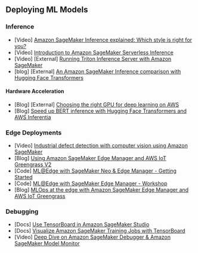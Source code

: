 ## Deploying ML Models

### Inference
- [Video] [Amazon SageMaker Inference explained: Which style is right for you?](https://www.youtube.com/watch?v=bRUNpuRGeZc)
- [Video] [Introduction to Amazon SageMaker Serverless Inference](https://www.youtube.com/watch?v=xIp2305saII)
- [Video] [External] [Running Triton Inference Server with Amazon SageMaker](https://www.coursera.org/lecture/machine-learning-aws-nvidia/running-triton-inference-server-with-amazon-sagemaker-HwIki)
- [blog] [External] [An Amazon SageMaker Inference comparison with Hugging Face Transformers](https://www.philschmid.de/sagemaker-inference-comparison)

#### Hardware Acceleration
- [Blog] [External] [Choosing the right GPU for deep learning on AWS](https://towardsdatascience.com/choosing-the-right-gpu-for-deep-learning-on-aws-d69c157d8c86)
- [Blog] [Speed up BERT inference with Hugging Face Transformers and AWS Inferentia](https://www.philschmid.de/huggingface-bert-aws-inferentia)

### Edge Deployments
- [Video] [Industrial defect detection with computer vision using Amazon SageMaker ](https://www.youtube.com/watch?v=v6OHL3LTjkA)
- [Blog] [Using Amazon SageMaker Edge Manager and AWS IoT Greengrass V2](https://aws.amazon.com/blogs/machine-learning/build-machine-learning-at-the-edge-applications-using-amazon-sagemaker-edge-manager-and-aws-iot-greengrass-v2/)
- [Code] [ML@Edge with SageMaker Neo & Edge Manager - Getting Started](https://github.com/aws-samples/ml-edge-getting-started)
- [Code] [ML@Edge with SageMaker Edge Manager - Workshop](https://github.com/aws-samples/amazon-sagemaker-edge-manager-workshop)
- [Blog] [MLOps at the edge with Amazon SageMaker Edge Manager and AWS IoT Greengrass](https://aws.amazon.com/blogs/machine-learning/mlops-at-the-edge-with-amazon-sagemaker-edge-manager-and-aws-iot-greengrass/)

### Debugging
- [Docs] [Use TensorBoard in Amazon SageMaker Studio](https://docs.aws.amazon.com/sagemaker/latest/dg/studio-tensorboard.html)
- [Docs] [Visualize Amazon SageMaker Training Jobs with TensorBoard](https://sagemaker-examples.readthedocs.io/en/latest/sagemaker-python-sdk/tensorboard_keras/tensorboard_keras.html)
- [Video] [Deep Dive on Amazon SageMaker Debugger & Amazon SageMaker Model Monitor](https://www.youtube.com/watch?v=0zqoeZxakOI)